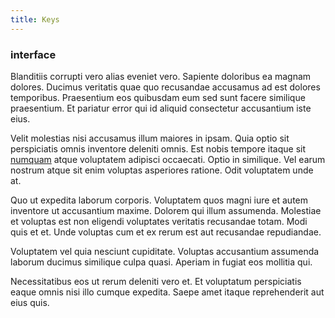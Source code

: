 ```yaml
---
title: Keys
---
```


### interface

Blanditiis corrupti vero alias eveniet vero. Sapiente doloribus ea magnam dolores. Ducimus veritatis quae quo recusandae accusamus ad est dolores temporibus. Praesentium eos quibusdam eum sed sunt facere similique praesentium. Et pariatur error qui id aliquid consectetur accusantium iste eius.

Velit molestias nisi accusamus illum maiores in ipsam. Quia optio sit perspiciatis omnis inventore deleniti omnis. Est nobis tempore itaque sit [numquam](/dolore/et/river_mission_critical.md) atque voluptatem adipisci occaecati. Optio in similique. Vel earum nostrum atque sit enim voluptas asperiores ratione. Odit voluptatem unde at.

Quo ut expedita laborum corporis. Voluptatem quos magni iure et autem inventore ut accusantium maxime. Dolorem qui illum assumenda. Molestiae et voluptas est non eligendi voluptates veritatis recusandae totam. Modi quis et et. Unde voluptas cum et ex rerum est aut recusandae repudiandae.

Voluptatem vel quia nesciunt cupiditate. Voluptas accusantium assumenda laborum ducimus similique culpa quasi. Aperiam in fugiat eos mollitia qui.

Necessitatibus eos ut rerum deleniti vero et. Et voluptatum perspiciatis eaque omnis nisi illo cumque expedita. Saepe amet itaque reprehenderit aut eius quis.
